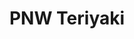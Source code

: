 ---
layout: place
title: "PNW Teriyaki"
permalink: /washington/everett/pnw-teriyaki.html
stateAbbr: WA
stateName: Washington
cityName: Everett
seo:
  name: "PNW Teriyaki"
  type: Restaurant
  links: https://pnwteriyaki2.menu11.com/everett/order
description: "Looking for sushi in Everett, Washington? Check out PNW Teriyaki for a delightful Japanese dining experience. Enjoy a variety of sushi and other dishes in a ..."
place_id: ChIJ-YFBJ9wGkFQRYnC_Z1Oy1L4
photos:
  - name: >-
      places/ChIJ-YFBJ9wGkFQRYnC_Z1Oy1L4/photos/AeeoHcLGXt289KtxpZ0gfMy9YxqYO7Q_2PH-bHTsfPHzPVnrhI4M3xNQkjlmpDrE_EkbRo51JLjuPdwqzlSvZGAgcZRvXdpT406tgNOmqcvv5I1iwDJuo717hNnj45XIa0m4RuNHhx75BT4SIMcYAFHzJ1WfvUjROe9iXkACx9dSydZWfvZIwzcf1dhUmZZWjPYmhH0zdRsyo1nyeBpKXmy9CqT_9IU5vS_PJQ_3BcI7ME3DbzBoKQiSnh5tGvE6QNfev10wY58ErdbC3MMciPEhDPQjLVMqzL3VsBpCrQCcNdZGcouqyrbxL6lk1XzYp0qrc0PTtnJ9PxeDTsYNuP-aqlEAF5ZTQ27w8-S4PGDONPewxacPNgblg8RJ3ZNKBEheV1FXySPjZVEb9JBPLcRjOmTVoKfnpOFLVLb-JE4YUuU
    widthPx: 1664
    heightPx: 1032
    authorAttributions:
      - displayName: Ralph Lundvall
        uri: https://maps.google.com/maps/contrib/118403607824554755519
        photoUri: >-
          https://lh3.googleusercontent.com/a-/ALV-UjVeiqTiZ34IiYdUXxzJnZR_cBZ75_ZZJNdYGjUNXY0PsmeI2pxx2Q=s100-p-k-no-mo
    flagContentUri: >-
      https://www.google.com/local/imagery/report/?cb_client=maps_api_places.places_api&image_key=!1e10!2sCIHM0ogKEICAgIDEn8S_bw&hl=en-US
    googleMapsUri: >-
      https://www.google.com/maps/place//data=!3m4!1e2!3m2!1sCIHM0ogKEICAgIDEn8S_bw!2e10!4m2!3m1!1s0x549006dc274181f9:0xbed4b25367bf7062
  - name: >-
      places/ChIJ-YFBJ9wGkFQRYnC_Z1Oy1L4/photos/AeeoHcJ3EUa3skx7vxCqzz6KBTGhNEeCnHXZkMq7b-4vKfObjAXlnQUa6-zJFjC2hNXkkRAXKT1OGxMqDCaGaMTrBl3P29JmaSoDWWsyj-_Ti0eru4Z8khm3iOTp31pKyuDYd6FfadSfXdqYNkYNNPOT2zesQ4o7DfHoAtkx0gPt-WXP2KCKzNIvePbxATgSDn-sP2b8F_7a0BTOk6icx0Sur81nhQwzMUjdDYK9lQy_G9JPgylmAMHbd75pnHvfMSwuh45jR9CoQJ4_Swm_H8zXIujZCH2LJUFE9q2BKLVtLbguLw
    widthPx: 1500
    heightPx: 1000
    authorAttributions:
      - displayName: PNW Teriyaki
        uri: https://maps.google.com/maps/contrib/112109866714414417953
        photoUri: >-
          https://lh3.googleusercontent.com/a-/ALV-UjXMqjBJBLAFLrtjeo3Ox6hlq8SEmKxzbI4LZ0T69RQ0kkWvE6c=s100-p-k-no-mo
    flagContentUri: >-
      https://www.google.com/local/imagery/report/?cb_client=maps_api_places.places_api&image_key=!1e10!2sAF1QipMpNLmyUw1NPxWPkblfz8aB1d6iLgXlgIDUKgm6&hl=en-US
    googleMapsUri: >-
      https://www.google.com/maps/place//data=!3m4!1e2!3m2!1sAF1QipMpNLmyUw1NPxWPkblfz8aB1d6iLgXlgIDUKgm6!2e10!4m2!3m1!1s0x549006dc274181f9:0xbed4b25367bf7062
  - name: >-
      places/ChIJ-YFBJ9wGkFQRYnC_Z1Oy1L4/photos/AeeoHcIOgP4Pw84LG7eW35MQ1q8H5xq2ShNs89LekzXs2h349ouSA7jmceowzsgOqAZpfC_iY33GG-QLhRzayBGY9danU67b7tKew_vVMi7d863-msB1snj4GpRb56M-dHhQ0OkdVlw0CnjnA4oJivAuWXreNTwudq26SwkIWZnF1wxth092ur0Mh1nFZk81sYc4NXhQtfyPmH2WEe4f3DpDQhk2H6ykczTDjRWaX_x0bvjZjNVl0qTSoH9wbHzqG9zlGZEU110nydOGx7Km5caB83O26snCWWq0CRzaYPc0xfupcA
    widthPx: 720
    heightPx: 576
    authorAttributions:
      - displayName: PNW Teriyaki
        uri: https://maps.google.com/maps/contrib/102815784367027709665
        photoUri: >-
          https://lh3.googleusercontent.com/a-/ALV-UjX1MFSKve5WryBmdls7u-HKZMJ8uuGeJD1HxkwFnJl3KHkJqqU=s100-p-k-no-mo
    flagContentUri: >-
      https://www.google.com/local/imagery/report/?cb_client=maps_api_places.places_api&image_key=!1e10!2sAF1QipP_DSEGck6eN2iFHuUZoMQglKEFrqWcpoRQaSHf&hl=en-US
    googleMapsUri: >-
      https://www.google.com/maps/place//data=!3m4!1e2!3m2!1sAF1QipP_DSEGck6eN2iFHuUZoMQglKEFrqWcpoRQaSHf!2e10!4m2!3m1!1s0x549006dc274181f9:0xbed4b25367bf7062
  - name: >-
      places/ChIJ-YFBJ9wGkFQRYnC_Z1Oy1L4/photos/AeeoHcJ7xT_u331ucjTvSbfizz1575aFMSFDMco8xSxEMHiltmNf_WHao4MHaqaEU8XGHrBs35u4HNSQPbVBo58uI_ZCVZgV5EopmpcSYoYFl8pz4nVhPSaHVeCyYr68moM5RQmn1ztlKJ3oxnLAqMFQwsOE_hH_bXsiDtfEwJUxK5q_mVIn_J3AWSAa5maUWShANEMDyVHeNKCMhyl0IlvCT_jrWRGX3URIq0LKvjSB0p2tILIyD9S9mmXiMy8YTwKWwpTyOl6hfHnojzwmMQWUvZ6oI5nMU4Xn-KLhfgVRmFug9g
    widthPx: 720
    heightPx: 576
    authorAttributions:
      - displayName: PNW Teriyaki
        uri: https://maps.google.com/maps/contrib/102815784367027709665
        photoUri: >-
          https://lh3.googleusercontent.com/a-/ALV-UjX1MFSKve5WryBmdls7u-HKZMJ8uuGeJD1HxkwFnJl3KHkJqqU=s100-p-k-no-mo
    flagContentUri: >-
      https://www.google.com/local/imagery/report/?cb_client=maps_api_places.places_api&image_key=!1e10!2sAF1QipOrQGrXOiQdW2SmVnCG5M2Am7z_QQ_zGxpR5nHQ&hl=en-US
    googleMapsUri: >-
      https://www.google.com/maps/place//data=!3m4!1e2!3m2!1sAF1QipOrQGrXOiQdW2SmVnCG5M2Am7z_QQ_zGxpR5nHQ!2e10!4m2!3m1!1s0x549006dc274181f9:0xbed4b25367bf7062
  - name: >-
      places/ChIJ-YFBJ9wGkFQRYnC_Z1Oy1L4/photos/AeeoHcJbmoV_D9uFbQR5pipUWLvKVKbwkCytvgawSx4vAyXMjU83pTSz-mj15FOMX2eZr826P96vp7lXw6sWDtQKP7yHdmloM6q6oRataRVIUipAtfTSI60FeVkH7Obav0mjAo4W_5halwjwvMOFGT1XOfhQcKdHtf3n-sBsMcQVazfyRbF3mFDgemt1wsMawb8gJRrzhqcNeAEJEhTYWuHjLq7vTWOk5gRl_ipPrhW0gPv-ogQU990ObHo6Pr_Hp031oofm3Ydq1OZaq3mhN_9yCdphCRc-D-3qOpmnd6tbxFYv2Q
    widthPx: 720
    heightPx: 576
    authorAttributions:
      - displayName: PNW Teriyaki
        uri: https://maps.google.com/maps/contrib/102815784367027709665
        photoUri: >-
          https://lh3.googleusercontent.com/a-/ALV-UjX1MFSKve5WryBmdls7u-HKZMJ8uuGeJD1HxkwFnJl3KHkJqqU=s100-p-k-no-mo
    flagContentUri: >-
      https://www.google.com/local/imagery/report/?cb_client=maps_api_places.places_api&image_key=!1e10!2sAF1QipOjZjMXgwiW12Gg0dmEeeWE8aj1zxL3QCWESUj4&hl=en-US
    googleMapsUri: >-
      https://www.google.com/maps/place//data=!3m4!1e2!3m2!1sAF1QipOjZjMXgwiW12Gg0dmEeeWE8aj1zxL3QCWESUj4!2e10!4m2!3m1!1s0x549006dc274181f9:0xbed4b25367bf7062
  - name: >-
      places/ChIJ-YFBJ9wGkFQRYnC_Z1Oy1L4/photos/AeeoHcKa_Hwcc3OeVlMaLs3h8ncHtS50wPXvdqLow-Lobj5O06s2nQi7L0TkvVXOkL4-5CS6FpU0x9ViLoYam4Px9uIX_8yNTSXWuAZbsZfl7uTHc41Q8TKP6lxhn9nhDD9A66pMvvtf3umXxzJuO4ke_AoYNjtAy188PxsSb4Ye1gdbPA8E98kLBqG-kyZMBUR1fjFciDruag90rmkKx8iMn0esBWRhW7ztJAxTzJlne-MabFfgLmD6tydnuGfTILiqLgLUbDbYpg1iOMtU9BkiIjOHrmz7LnyzzPRnFrVjatzXrg
    widthPx: 720
    heightPx: 576
    authorAttributions:
      - displayName: PNW Teriyaki
        uri: https://maps.google.com/maps/contrib/102815784367027709665
        photoUri: >-
          https://lh3.googleusercontent.com/a-/ALV-UjX1MFSKve5WryBmdls7u-HKZMJ8uuGeJD1HxkwFnJl3KHkJqqU=s100-p-k-no-mo
    flagContentUri: >-
      https://www.google.com/local/imagery/report/?cb_client=maps_api_places.places_api&image_key=!1e10!2sAF1QipOlmnt58ByY3hRrKg-rq-tRYAYmN9Q32XpO7y0H&hl=en-US
    googleMapsUri: >-
      https://www.google.com/maps/place//data=!3m4!1e2!3m2!1sAF1QipOlmnt58ByY3hRrKg-rq-tRYAYmN9Q32XpO7y0H!2e10!4m2!3m1!1s0x549006dc274181f9:0xbed4b25367bf7062
  - name: >-
      places/ChIJ-YFBJ9wGkFQRYnC_Z1Oy1L4/photos/AeeoHcIGoIGRPEwAR1eT9sbqet6zS05q4HwpGyMLGgk1XtgQ_iJKI4sUgLd-gzf3mt0fm9uxUm9KugasggOTB8cZz52AGpv9Jaqc_n4sDYOC4xjGiO2VC9H9yCY7K6ZEn3WUYHYHs30hT_3ifXNohPezyDVHYbpZTo3yZ9f1ntx_uZL6dYoxoMNQewGWuviU153zwdE8y9B8tc5I9s9NsfvPbm379qZIsUWpgEWg9iHBmym4bBPxGHo48HNnCBYvwnTE9428smqu0idxUOZqA7yS0LMmtWS3ywTijcNEggupktZgzg
    widthPx: 720
    heightPx: 576
    authorAttributions:
      - displayName: PNW Teriyaki
        uri: https://maps.google.com/maps/contrib/102815784367027709665
        photoUri: >-
          https://lh3.googleusercontent.com/a-/ALV-UjX1MFSKve5WryBmdls7u-HKZMJ8uuGeJD1HxkwFnJl3KHkJqqU=s100-p-k-no-mo
    flagContentUri: >-
      https://www.google.com/local/imagery/report/?cb_client=maps_api_places.places_api&image_key=!1e10!2sAF1QipMxrNYZbA29b5cAr-JwvGtmaAflUwKUrkrBSNkt&hl=en-US
    googleMapsUri: >-
      https://www.google.com/maps/place//data=!3m4!1e2!3m2!1sAF1QipMxrNYZbA29b5cAr-JwvGtmaAflUwKUrkrBSNkt!2e10!4m2!3m1!1s0x549006dc274181f9:0xbed4b25367bf7062
  - name: >-
      places/ChIJ-YFBJ9wGkFQRYnC_Z1Oy1L4/photos/AeeoHcID9HljGZ_Ic4rS2Ei6828J08MqTZSBvEKUqUPOtC0RUBLUbUaf8tPbUsolhahbJCrTAM0kI4U5HdGFKbGuPJ4b48oLjvoecQ7oMGh__WMxJcshkgAaXwT4uuJwtbILN3ii7YZul70C7OLEF9e_LoLxjSdnZ81bqoyiZsSXgEsg3rtAP3sZRMU-fjMHhnqrS93_45G1wzhyvrW9GlPNmY9wUp3e0c9B0eM_JabBEot2z4EfuIbAssRHvg6xxcLn7JKd0GXinEyDbP7frxtoLvgnFDg5Am_LU6Ty2vaApsVlmZQT_L-rdZER6irQbKLFmY1wgzwu1jKyLC1KMgqW3aicWGViQ6fDM1mUTHbRvrbc0Fog6DueF9PjmTyf52d8v8DV1-jSjkq-wlWEvUXXBEclYD3dWqL4g-3fEA6JkDH5Yw
    widthPx: 2448
    heightPx: 3264
    authorAttributions:
      - displayName: Albert Suh
        uri: https://maps.google.com/maps/contrib/116760115342047987085
        photoUri: >-
          https://lh3.googleusercontent.com/a/ACg8ocJAEek0Vb3jp-lepo5JAkM7apr3KEblIVk_t-GR6IttUsYGCQ=s100-p-k-no-mo
    flagContentUri: >-
      https://www.google.com/local/imagery/report/?cb_client=maps_api_places.places_api&image_key=!1e10!2sCIHM0ogKEICAgID4t8DeTA&hl=en-US
    googleMapsUri: >-
      https://www.google.com/maps/place//data=!3m4!1e2!3m2!1sCIHM0ogKEICAgID4t8DeTA!2e10!4m2!3m1!1s0x549006dc274181f9:0xbed4b25367bf7062
  - name: >-
      places/ChIJ-YFBJ9wGkFQRYnC_Z1Oy1L4/photos/AeeoHcLIFkN5M3p-s6pUIgFnoCsGrP4ToJwx6Vbyb6A2QVh1GTpsorXx2rjuUZ-ZI5cvSG3qcZcauDPgJGs8nW6l3uomLKm__Stq06tMx1rqTkxtdiwUC5KWF_eWVO6XCRhsq2J-M-5RhcNcoBsRIcNmLrEdH8suameIxYXnBrTg02BZpW4340cCaVURJt8FnWHAa7A2ZCJA1UMoZQl_CdxCdc6olrM2qElYii7EK1MsCSLkYERC5ZFM_9SH7nWUUTSkFAgC8bWP4S2S1DSSGx1u457-RsvJcoZ_ZKoNHkKlNgyrjHej0hSK0lwmNfpe9jJWWl2_JrhaNYF3RH6sykWiu7CXrCz7u2kEAYJ6laXsGPiglu_UQZBJuAQBSRdk4AudlDaEWlRSOfoY2Vtc_sU9LP3FAWw2lU9b2eZ7ncmlQI9BxQ
    widthPx: 4032
    heightPx: 3024
    authorAttributions:
      - displayName: Ahmed Ahmed
        uri: https://maps.google.com/maps/contrib/110628692382060248451
        photoUri: >-
          https://lh3.googleusercontent.com/a-/ALV-UjUy_VkYFsZ08adCPPUwtD3wknCYcJId8ORWxJXYyXAnjhHlVWrk=s100-p-k-no-mo
    flagContentUri: >-
      https://www.google.com/local/imagery/report/?cb_client=maps_api_places.places_api&image_key=!1e10!2sCIHM0ogKEICAgID-zr6SMg&hl=en-US
    googleMapsUri: >-
      https://www.google.com/maps/place//data=!3m4!1e2!3m2!1sCIHM0ogKEICAgID-zr6SMg!2e10!4m2!3m1!1s0x549006dc274181f9:0xbed4b25367bf7062
  - name: >-
      places/ChIJ-YFBJ9wGkFQRYnC_Z1Oy1L4/photos/AeeoHcKFn_IRVmDHZnQW8owrkrdx9XcsFDrODj80JrGOZbQHCvfZ-aD0AJKHLBqpOMdYAT0V7B3xORD3kCC147neiFqEVPZillSX4ruheKMCeX5VXBwootY0aBMjM7_XP5h9T842LM6IamS6AtFywPpSVqdKzizVeDe9xm43GG-zLk7yUY_8v98-yXqmHqwuKTkMB2HibMZxxI8XkskQOHLT2lKSO6afEoiqrI4SbMLsPM5yUbq7EEG6WgRsN1V6ZGT7FCs-2dvumEUjGhD98VjwYdbs5B8ES2_AAXC9AM4eAgGOYlqyljJzOEbLpYwqLt-Ao9rEtBH83035GSjCxZMOExVExsr5H91GtY1ukoP-saOeCc1gRukW6oX81ZDG5X3FLE9Orjf5r52kfXKX6QC6Tlrb0D2Qmt6fEsfTCGxEoEdLOfw3
    widthPx: 4032
    heightPx: 3024
    authorAttributions:
      - displayName: Count Dragula
        uri: https://maps.google.com/maps/contrib/108594998632189565096
        photoUri: >-
          https://lh3.googleusercontent.com/a-/ALV-UjX8rUG1Om5R32mFWCQ-skid0eOb4tFiW26qEWB1r8BjHbir_rWB=s100-p-k-no-mo
    flagContentUri: >-
      https://www.google.com/local/imagery/report/?cb_client=maps_api_places.places_api&image_key=!1e10!2sCIHM0ogKEICAgIDs8sCc6AE&hl=en-US
    googleMapsUri: >-
      https://www.google.com/maps/place//data=!3m4!1e2!3m2!1sCIHM0ogKEICAgIDs8sCc6AE!2e10!4m2!3m1!1s0x549006dc274181f9:0xbed4b25367bf7062
address: '11014 19th Ave SE #18B, Everett, WA 98208, USA'
street: '11014 19th Ave SE #18B'
city: Everett
state: WA
zip: '98208'
country: USA
neighborhood: Silver Lake
latitude: '47.897800'
longitude: '-122.209032'
accessibility_options:
  wheelchairAccessibleParking: true
  wheelchairAccessibleEntrance: true
  wheelchairAccessibleRestroom: true
  wheelchairAccessibleSeating: true
business_status: OPERATIONAL
name: PNW Teriyaki
google_maps_links:
  directionsUri: >-
    https://www.google.com/maps/dir//''/data=!4m7!4m6!1m1!4e2!1m2!1m1!1s0x549006dc274181f9:0xbed4b25367bf7062!3e0
  placeUri: https://maps.google.com/?cid=13750811633561596002
  writeAReviewUri: >-
    https://www.google.com/maps/place//data=!4m3!3m2!1s0x549006dc274181f9:0xbed4b25367bf7062!12e1
  reviewsUri: >-
    https://www.google.com/maps/place//data=!4m4!3m3!1s0x549006dc274181f9:0xbed4b25367bf7062!9m1!1b1
  photosUri: >-
    https://www.google.com/maps/place//data=!4m3!3m2!1s0x549006dc274181f9:0xbed4b25367bf7062!10e5
primary_type: Japanese Restaurant
opening_hours:
  regular: null
  current: null
secondary_opening_hours:
  regular:
    weekdayDescriptions: null
    type: null
  current:
    weekdayDescriptions: null
    type: null
phone: (425) 357-0214
price_level: PRICE_LEVEL_MODERATE
price_range: $10 &ndash; $20
rating: '4.1'
rating_count: 164
website: https://pnwteriyaki2.menu11.com/everett/order
reviews: null
parking_options: null
payment_options: null
allow_dogs: null
curbside_pickup: null
delivery: null
dine_in: null
good_for_children: null
good_for_groups: null
good_for_sports: null
live_music: null
menu_for_children: null
outdoor_seating: null
reservable: null
restroom: null
serves_beer: null
serves_breakfast: null
serves_brunch: null
serves_cocktails: null
serves_coffee: null
serves_dinner: null
serves_dessert: null
serves_lunch: null
serves_vegetarian_food: null
serves_wine: null
takeout: null
summary: null

---